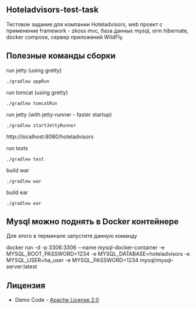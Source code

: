## Hoteladvisors-test-task

Тестовое задание для компании Hoteladvisors, web проект с применение framework - zkoss mvc, база данных mysql, orm
hibernate, docker compose, сервер приложений WildFly.

## Полезные команды сборки

run jetty (using gretty)

```
./gradlew appRun
```

run tomcat (using gretty)

```
./gradlew tomcatRun
```

run jetty (with jetty-runner - faster startup)

```
./gradlew startJettyRunner
```

http://localhost:8080/hoteladvisors

run tests

```
./gradlew test
```

build war

```
./gradlew war
```

build ear

```
./gradlew ear
```

## Mysql можно поднять в Docker контейнере

Для этого в терминале запустите данную команду

docker run -d -p 3306:3306 --name mysql-docker-container -e MYSQL_ROOT_PASSWORD=1234 -e MYSQL_DATABASE=hoteladvisors -e MYSQL_USER=ha_user -e MYSQL_PASSWORD=1234 mysql/mysql-server:latest

## Лицензия

* Demo Code - [Apache License 2.0](http://www.apache.org/licenses/LICENSE-2.0)
